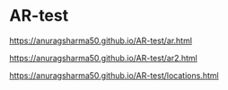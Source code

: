 # AR-test

https://anuragsharma50.github.io/AR-test/ar.html

https://anuragsharma50.github.io/AR-test/ar2.html

https://anuragsharma50.github.io/AR-test/locations.html
